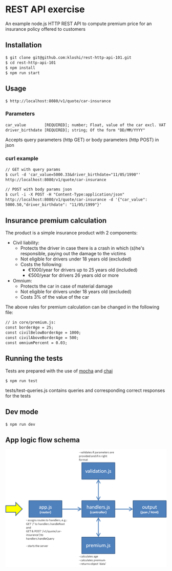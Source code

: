 # REST API exercise
An example node.js HTTP REST API to compute premium price for an insurance policy offered to customers
## Installation
```
$ git clone git@github.com:kloshi/rest-http-api-101.git
$ cd rest-http-api-101
$ npm install
$ npm run start
```
## Usage
```
$ http://localhost:8080/v1/quote/car-insurance
```
### Parameters
```
car_value        [REQUIRED]; number; Float, value of the car excl. VAT
driver_birthdate [REQUIRED]; string; Of the form "DD/MM/YYYY"
```
Accepts query parameters (http GET) or body parameters (http POST) in json
### curl example
```
// GET with query params
$ curl -d 'car_value=5000.33&driver_birthdate="11/05/1990"' http://localhost:8080/v1/quote/car-insurance
```
```
// POST with body params json
$ curl -i -X POST -H "Content-Type:application/json" http://localhost:8080/v1/quote/car-insurance -d '{"car_value": 5000.50,"driver_birthdate": "11/05/1999"}'
```
## Insurance premium calculation
The product is a simple insurance product with 2 components:
* Civil liability:
  - Protects the driver in case there is a crash in which (s)he's responsible, paying out the damage to the victims
  - Not eligible for drivers under 18 years old (excluded)
  - Costs the following:
    * €1000/year for drivers up to 25 years old (included)
    * €500/year for drivers 26 years old or more
* Omnium:
  - Protects the car in case of material damage
  - Not eligible for drivers under 18 years old (excluded)
  - Costs 3% of the value of the car

The above rules for premium calculation can be changed in the following file:
```
// in core/premium.js:
const borderAge = 25;
const civilBelowBorderAge = 1000;
const civilAboveBorderAge = 500;
const omniumPercent = 0.03;
```
## Running the tests
Tests are prepared with the use of [mocha](https://mochajs.org/) and [chai](https://www.chaijs.com/)
```
$ npm run test
```
tests/test-queries.js contains queries and corresponding correct responses for the tests
## Dev mode
```
$ npm run dev
```
## App logic flow schema
![login flow schematics](API_exercise_login_flow_schematics.png)
